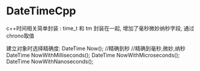 # DateTimeCpp
c++时间相关简单封装 : time_t 和 tm 封装在一起, 增加了毫秒微妙纳秒字段, 通过chrono取值

建立对象时选择精确度:
DateTime Now(); //精确到秒
//精确到毫秒,微妙,纳秒
DateTime NowWithMilliseconds(); 
DateTime NowWithMicroseconds();
DateTime NowWithNanoseconds();
